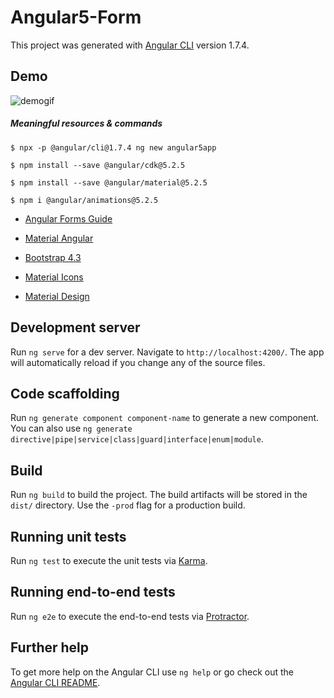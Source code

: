# Angular5-Form

This project was generated with [Angular CLI](https://github.com/angular/angular-cli) version 1.7.4.

## Demo

![demogif](https://user-images.githubusercontent.com/56927809/95271024-7ae95180-0802-11eb-99d7-92627a6c0850.gif)

##### Meaningful resources & commands

`$ npx -p @angular/cli@1.7.4 ng new angular5app`

`$ npm install --save @angular/cdk@5.2.5`

`$ npm install --save @angular/material@5.2.5`

`$ npm i @angular/animations@5.2.5`


- [Angular Forms Guide](https://angular.io/guide/forms-overview)
- [Material Angular](https://v5.material.angular.io/)

- [Bootstrap 4.3](https://getbootstrap.com/docs/4.3/components/forms/)

- [Material Icons](https://material.io/resources/icons/?style=baseline)
- [Material Design](https://google.github.io/material-design-icons/)


## Development server

Run `ng serve` for a dev server. Navigate to `http://localhost:4200/`. The app will automatically reload if you change any of the source files.

## Code scaffolding

Run `ng generate component component-name` to generate a new component. You can also use `ng generate directive|pipe|service|class|guard|interface|enum|module`.

## Build

Run `ng build` to build the project. The build artifacts will be stored in the `dist/` directory. Use the `-prod` flag for a production build.

## Running unit tests

Run `ng test` to execute the unit tests via [Karma](https://karma-runner.github.io).

## Running end-to-end tests

Run `ng e2e` to execute the end-to-end tests via [Protractor](http://www.protractortest.org/).

## Further help

To get more help on the Angular CLI use `ng help` or go check out the [Angular CLI README](https://github.com/angular/angular-cli/blob/master/README.md).
